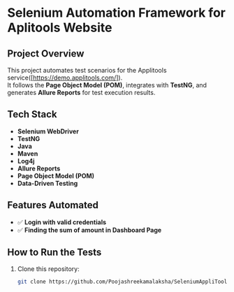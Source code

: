 # Selenium Automation Framework for Aplitools Website

## **Project Overview**
This project automates test scenarios for the Applitools service([https://demo.applitools.com/]).  
It follows the **Page Object Model (POM)**, integrates with **TestNG**, and generates **Allure Reports** for test execution results.

## **Tech Stack**
- **Selenium WebDriver**
- **TestNG**
- **Java**
- **Maven**
- **Log4j**
- **Allure Reports**
- **Page Object Model (POM)**
- **Data-Driven Testing**

## **Features Automated**
- ✅ **Login with valid credentials**
- ✅ **Finding the sum of amount in Dashboard Page**


## **How to Run the Tests**
1. Clone this repository:
   ```sh
   git clone https://github.com/Poojashreekamalaksha/SeleniumAppliTools
